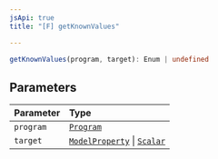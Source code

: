 ```yaml
---
jsApi: true
title: "[F] getKnownValues"

---
```

```ts
getKnownValues(program, target): Enum | undefined
```

## Parameters

| Parameter | Type |
| :------ | :------ |
| `program` | [`Program`](../interfaces/Program.md) |
| `target` | [`ModelProperty`](../interfaces/ModelProperty.md) \| [`Scalar`](../interfaces/Scalar.md) |

